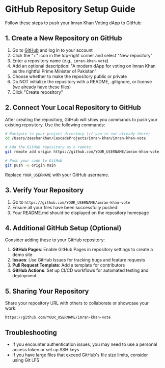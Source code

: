 # GitHub Repository Setup Guide

Follow these steps to push your Imran Khan Voting dApp to GitHub:

## 1. Create a New Repository on GitHub

1. Go to [GitHub](https://github.com) and log in to your account
2. Click the "+" icon in the top-right corner and select "New repository"
3. Enter a repository name (e.g., `imran-khan-vote`)
4. Add an optional description: "A modern dApp for voting on Imran Khan as the rightful Prime Minister of Pakistan"
5. Choose whether to make the repository public or private
6. Do NOT initialize the repository with a README, .gitignore, or license (we already have these files)
7. Click "Create repository"

## 2. Connect Your Local Repository to GitHub

After creating the repository, GitHub will show you commands to push your existing repository. Use the following commands:

```bash
# Navigate to your project directory (if you're not already there)
cd /Users/zeeshankhan/CascadeProjects/imran-khan/imran-khan-vote

# Add the GitHub repository as a remote
git remote add origin https://github.com/YOUR_USERNAME/imran-khan-vote.git

# Push your code to GitHub
git push -u origin main
```

Replace `YOUR_USERNAME` with your GitHub username.

## 3. Verify Your Repository

1. Go to `https://github.com/YOUR_USERNAME/imran-khan-vote`
2. Ensure all your files have been successfully pushed
3. Your README.md should be displayed on the repository homepage

## 4. Additional GitHub Setup (Optional)

Consider adding these to your GitHub repository:

1. **GitHub Pages**: Enable GitHub Pages in repository settings to create a demo site
2. **Issues**: Use GitHub Issues for tracking bugs and feature requests
3. **Pull Request Template**: Add a template for contributors
4. **GitHub Actions**: Set up CI/CD workflows for automated testing and deployment

## 5. Sharing Your Repository

Share your repository URL with others to collaborate or showcase your work:

```
https://github.com/YOUR_USERNAME/imran-khan-vote
```

## Troubleshooting

- If you encounter authentication issues, you may need to use a personal access token or set up SSH keys
- If you have large files that exceed GitHub's file size limits, consider using Git LFS
